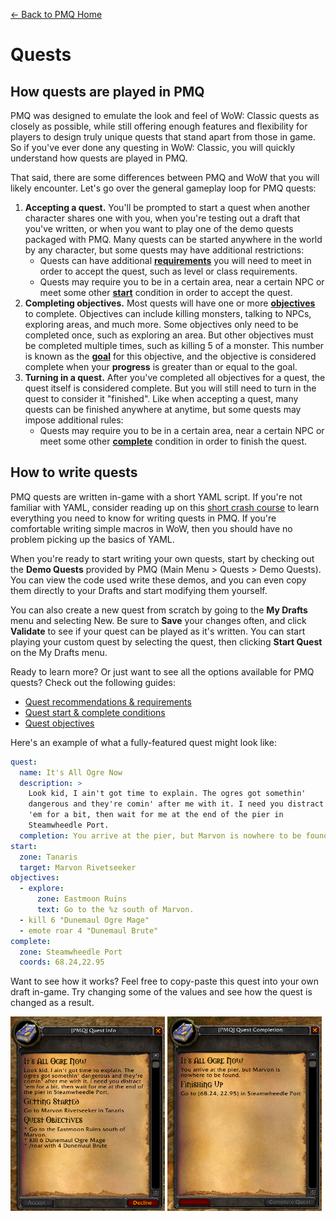 [← Back to PMQ Home](../index.md)

# Quests

## How quests are played in PMQ

PMQ was designed to emulate the look and feel of WoW: Classic quests as closely as possible, while still offering enough features and flexibility for players to design truly unique quests that stand apart from those in game. So if you've ever done any questing in WoW: Classic, you will quickly understand how quests are played in PMQ.

That said, there are some differences between PMQ and WoW that you will likely encounter. Let's go over the general gameplay loop for PMQ quests:

1. **Accepting a quest.** You'll be prompted to start a quest when another character shares one with you, when you're testing out a draft that you've written, or when you want to play one of the demo quests packaged with PMQ. Many quests can be started anywhere in the world by any character, but some quests may have additional restrictions:
    * Quests can have additional [**requirements**](requirements.md) you will need to meet in order to accept the quest, such as level or class requirements.
    * Quests may require you to be in a certain area, near a certain NPC or meet some other [**start**](startcomplete.md) condition in order to accept the quest.
2. **Completing objectives.** Most quests will have one or more [**objectives**](objectives/index.md) to complete. Objectives can include killing monsters, talking to NPCs, exploring areas, and much more. Some objectives only need to be completed once, such as exploring an area. But other objectives must be completed multiple times, such as killing 5 of a monster. This number is known as the [**goal**](parameters/goal.md) for this objective, and the objective is considered complete when your **progress** is greater than or equal to the goal.
3. **Turning in a quest.** After you've completed all objectives for a quest, the quest itself is considered complete. But you will still need to turn in the quest to consider it "finished". Like when accepting a quest, many quests can be finished anywhere at anytime, but some quests may impose additional rules:
    * Quests may require you to be in a certain area, near a certain NPC or meet some other [**complete**](startcomplete.md) condition in order to finish the quest.

## How to write quests

PMQ quests are written in-game with a short YAML script. If you're not familiar with YAML, consider reading up on this [short crash course](yaml.md) to learn everything you need to know for writing quests in PMQ. If you're comfortable writing simple macros in WoW, then you should have no problem picking up the basics of YAML.

When you're ready to start writing your own quests, start by checking out the **Demo Quests** provided by PMQ (Main Menu > Quests > Demo Quests). You can view the code used write these demos, and you can even copy them directly to your Drafts and start modifying them yourself.

You can also create a new quest from scratch by going to the **My Drafts** menu and selecting New. Be sure to **Save** your changes often, and click **Validate** to see if your quest can be played as it's written. You can start playing your custom quest by selecting the quest, then clicking **Start Quest** on the My Drafts menu.

Ready to learn more? Or just want to see all the options available for PMQ quests? Check out the following guides:

* [Quest recommendations & requirements](requirements.md)
* [Quest start & complete conditions](startcomplete.md)
* [Quest objectives](objectives/index.md)

Here's an example of what a fully-featured quest might look like:

```yaml
quest:
  name: It's All Ogre Now
  description: >
    Look kid, I ain't got time to explain. The ogres got somethin'
    dangerous and they're comin' after me with it. I need you distract
    'em for a bit, then wait for me at the end of the pier in
    Steamwheedle Port.
  completion: You arrive at the pier, but Marvon is nowhere to be found.
start:
  zone: Tanaris
  target: Marvon Rivetseeker
objectives:
  - explore:
      zone: Eastmoon Ruins
      text: Go to the %z south of Marvon.
  - kill 6 "Dunemaul Ogre Mage"
  - emote roar 4 "Dunemaul Brute"
complete:
  zone: Steamwheedle Port
  coords: 68.24,22.95
```

Want to see how it works? Feel free to copy-paste this quest into your own draft in-game. Try changing some of the values and see how the quest is changed as a result.

<img src="../img/ogre1.png" width="49%"/>
<img src="../img/ogre2.png" width="49%"/>